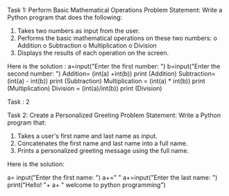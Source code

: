 Task 1: Perform Basic Mathematical Operations
Problem Statement: Write a Python program that does the following:
1.  Takes two numbers as input from the user.
2.  Performs the basic mathematical operations on these two numbers:
o	Addition
o	Subtraction
o	Multiplication
o	Division
3.  Displays the results of each operation on the screen.

Here is the solution :
a=input("Enter the first number: ")
b=input("Enter the second number: ")
Addition= (int(a) +int(b))
print (Addition)
Subtraction= (int(a) - int(b))
print (Subtraction)
Multiplication = (int(a) * int(b))
print (Multiplication)
Division = (int(a)/int(b))
print (Division)


Task : 2

Task 2: Create a Personalized Greeting
Problem Statement: Write a Python program that:
1.  Takes a user's first name and last name as input.
2.  Concatenates the first name and last name into a full name.
3.  Prints a personalized greeting message using the full name.

Here is the solution:

a= input("Enter the first name: ")
a+=" "
a+=input("Enter the last name:  ")
print("Hello! "+ a+ " welcome to python programming")
